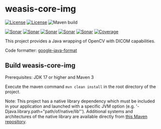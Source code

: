 # weasis-core-img #

[![License](https://img.shields.io/badge/License-EPL%202.0-blue.svg)](https://opensource.org/licenses/EPL-2.0) [![License](https://img.shields.io/badge/License-Apache%202.0-blue.svg)](https://opensource.org/licenses/Apache-2.0) ![Maven build](https://github.com/nroduit/weasis-core-img/workflows/Build/badge.svg?branch=master)

[![Sonar](https://sonarcloud.io/api/project_badges/measure?project=weasis-core-img&metric=ncloc)](https://sonarcloud.io/component_measures?id=weasis-core-img) [![Sonar](https://sonarcloud.io/api/project_badges/measure?project=weasis-core-img&metric=reliability_rating)](https://sonarcloud.io/component_measures?id=weasis-core-img) [![Sonar](https://sonarcloud.io/api/project_badges/measure?project=weasis-core-img&metric=sqale_rating)](https://sonarcloud.io/component_measures?id=weasis-core-img) [![Sonar](https://sonarcloud.io/api/project_badges/measure?project=weasis-core-img&metric=security_rating)](https://sonarcloud.io/component_measures?id=weasis-core-img) [![Sonar](https://sonarcloud.io/api/project_badges/measure?project=weasis-core-img&metric=alert_status)](https://sonarcloud.io/dashboard?id=weasis-core-img) [![Coverage](https://sonarcloud.io/api/project_badges/measure?project=weasis-core-img&metric=coverage)](https://sonarcloud.io/summary/new_code?id=weasis-core-img)

This project provides a Java wrapping of OpenCV with DICOM capabilities.

Code formatter: [google-java-format](https://github.com/google/google-java-format)

## Build weasis-core-img ##

Prerequisites: JDK 17 or higher and Maven 3

Execute the maven command `mvn clean install` in the root directory of the project.

Note: This project has a native library dependency which must be included in your application and launched with a specific JVM option (e.g. '-Djava.library.path="path/of/native/lib"'). Additional systems and architectures of the native library are available directly from [this Maven repository](https://github.com/nroduit/mvn-repo/tree/master/org/weasis/thirdparty/org/opencv/libopencv_java). 